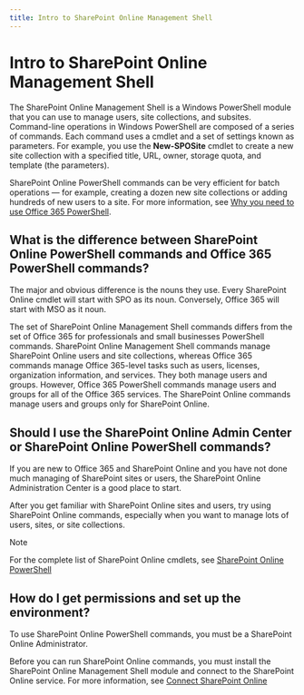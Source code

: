 ```yaml
---
title: Intro to SharePoint Online Management Shell
---
```


# Intro to SharePoint Online Management Shell

The SharePoint Online Management Shell is a Windows PowerShell module that you can use to manage users, site collections, and subsites. Command-line operations in Windows PowerShell are composed of a series of commands. Each command uses a cmdlet and a set of settings known as parameters. For example, you use the **New-SPOSite** cmdlet to create a new site collection with a specified title, URL, owner, storage quota, and template (the parameters).

SharePoint Online PowerShell commands can be very efficient for batch operations — for example, creating a dozen new site collections or adding hundreds of new users to a site. For more information, see [Why you need to use Office 365 PowerShell](/office365/enterprise/powershell/why-you-need-to-use-office-365-powershell).

## What is the difference between SharePoint Online PowerShell commands and Office 365 PowerShell commands?

The major and obvious difference is the nouns they use. Every SharePoint Online cmdlet will start with SPO as its noun. Conversely, Office 365 will start with MSO as it noun.

The set of SharePoint Online Management Shell commands differs from the set of Office 365 for professionals and small businesses PowerShell commands. SharePoint Online Management Shell commands manage SharePoint Online users and site collections, whereas Office 365 commands manage Office 365-level tasks such as users, licenses, organization information, and services. They both manage users and groups. However, Office 365 PowerShell commands manage users and groups for all of the Office 365 services. The  SharePoint Online commands manage users and groups only for SharePoint Online.

## Should I use the SharePoint Online Admin Center or SharePoint Online PowerShell commands? ####

If you are new to Office 365 and SharePoint Online and you have not done much managing of SharePoint sites or users, the SharePoint Online Administration Center is a good place to start.

After you get familiar with SharePoint Online sites and users, try using SharePoint Online commands, especially when you want to manage lots of users, sites, or site collections.

> [!NOTE] 
> For the complete list of SharePoint Online cmdlets, see [SharePoint Online PowerShell](https://docs.microsoft.com/powershell/module/sharepoint-online/?view=sharepoint-ps)

## How do I get permissions and set up the environment?

To use SharePoint Online PowerShell commands, you must be a SharePoint Online Administrator.

Before you can run SharePoint Online commands, you must install the SharePoint Online Management Shell module and connect to the SharePoint Online service. For more information, see [Connect SharePoint Online](connect-sharepoint-online.md)
